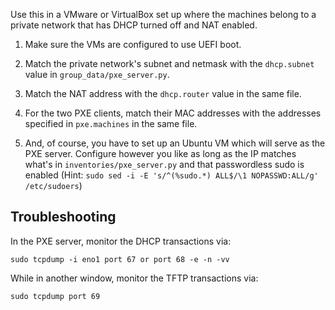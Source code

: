 Use this in a VMware or VirtualBox set up where the machines belong
to a private network that has DHCP turned off and NAT enabled.

1. Make sure the VMs are configured to use UEFI boot.

2. Match the private network's subnet and netmask with the `dhcp.subnet`
   value in `group_data/pxe_server.py`.

3. Match the NAT address with the `dhcp.router` value in the same file.

4. For the two PXE clients, match their MAC addresses with the addresses
   specified in `pxe.machines` in the same file.

5. And, of course, you have to set up an Ubuntu VM which will serve as
   the PXE server. Configure however you like as long as the IP matches
   what's in `inventories/pxe_server.py` and that passwordless sudo is
   enabled (Hint: `sudo sed -i -E 's/^(%sudo.*) ALL$/\1 NOPASSWD:ALL/g' /etc/sudoers`)


Troubleshooting
---------------

In the PXE server, monitor the DHCP transactions via:

```
sudo tcpdump -i eno1 port 67 or port 68 -e -n -vv
```

While in another window, monitor the TFTP transactions via:

```
sudo tcpdump port 69
```
